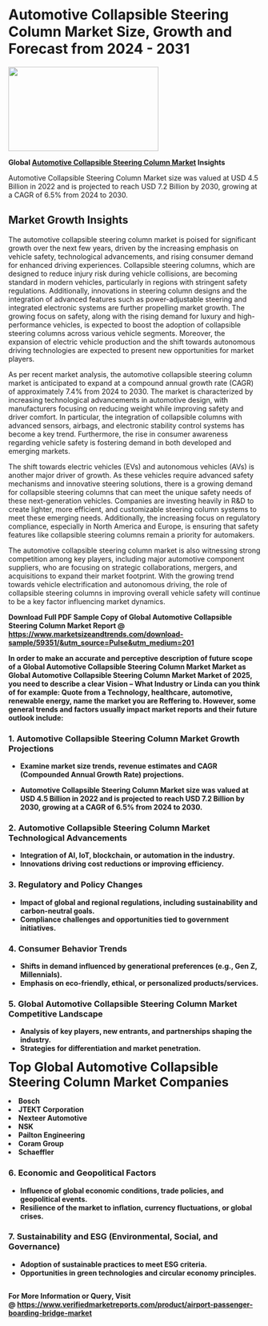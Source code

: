 <H1>Automotive Collapsible Steering Column Market Size, Growth and Forecast from 2024 - 2031</H1><img class="aligncenter size-medium wp-image-584254" src="https://thirdeyenews.in/wp-content/uploads/2024/09/Global-Market-Research-300x168.jpeg" alt="" width="300" height="168" /><p><strong>Global&nbsp;<a href="https://www.marketsizeandtrends.com/download-sample/59351/&amp;utm_source=Pulse&amp;utm_medium=201">Automotive Collapsible Steering Column Market</a> Insights</strong></p><p>Automotive Collapsible Steering Column Market size was valued at USD 4.5 Billion in 2022 and is projected to reach USD 7.2 Billion by 2030, growing at a CAGR of 6.5% from 2024 to 2030.</p><p><h2>Market Growth Insights</h2> <p>The automotive collapsible steering column market is poised for significant growth over the next few years, driven by the increasing emphasis on vehicle safety, technological advancements, and rising consumer demand for enhanced driving experiences. Collapsible steering columns, which are designed to reduce injury risk during vehicle collisions, are becoming standard in modern vehicles, particularly in regions with stringent safety regulations. Additionally, innovations in steering column designs and the integration of advanced features such as power-adjustable steering and integrated electronic systems are further propelling market growth. The growing focus on safety, along with the rising demand for luxury and high-performance vehicles, is expected to boost the adoption of collapsible steering columns across various vehicle segments. Moreover, the expansion of electric vehicle production and the shift towards autonomous driving technologies are expected to present new opportunities for market players.</p> <p><strong></strong></p> <p>As per recent market analysis, the automotive collapsible steering column market is anticipated to expand at a compound annual growth rate (CAGR) of approximately 7.4% from 2024 to 2030. The market is characterized by increasing technological advancements in automotive design, with manufacturers focusing on reducing weight while improving safety and driver comfort. In particular, the integration of collapsible columns with advanced sensors, airbags, and electronic stability control systems has become a key trend. Furthermore, the rise in consumer awareness regarding vehicle safety is fostering demand in both developed and emerging markets.</p> <p>The shift towards electric vehicles (EVs) and autonomous vehicles (AVs) is another major driver of growth. As these vehicles require advanced safety mechanisms and innovative steering solutions, there is a growing demand for collapsible steering columns that can meet the unique safety needs of these next-generation vehicles. Companies are investing heavily in R&D to create lighter, more efficient, and customizable steering column systems to meet these emerging needs. Additionally, the increasing focus on regulatory compliance, especially in North America and Europe, is ensuring that safety features like collapsible steering columns remain a priority for automakers.</p> <p>The automotive collapsible steering column market is also witnessing strong competition among key players, including major automotive component suppliers, who are focusing on strategic collaborations, mergers, and acquisitions to expand their market footprint. With the growing trend towards vehicle electrification and autonomous driving, the role of collapsible steering columns in improving overall vehicle safety will continue to be a key factor influencing market dynamics.</p> <p><strong></p><p><span class=""><strong>Download Full PDF Sample Copy of Global Automotive Collapsible Steering Column Market Report</strong> @ <a href="https://www.marketsizeandtrends.com/download-sample/59351/&amp;utm_source=Pulse&amp;utm_medium=201" target="_blank">https://www.marketsizeandtrends.com/download-sample/59351/&amp;utm_source=Pulse&amp;utm_medium=201</a></span></p><p>In order to make an accurate and perceptive description of future scope of a Global&nbsp;Automotive Collapsible Steering Column Market Market as Global&nbsp;Automotive Collapsible Steering Column Market Market of 2025, you need to describe a clear Vision &ndash; What Industry or Linda can you think of for example: Quote from a Technology, healthcare, automotive, renewable energy, name the market you are Reffering to. However, some general trends and factors usually impact market reports and their future outlook include:</p><h3>1.&nbsp;<strong>Automotive Collapsible Steering Column Market Growth Projections</strong></h3><ul><li>Examine market size trends, revenue estimates and CAGR (Compounded Annual Growth Rate) projections.</li><li><p>Automotive Collapsible Steering Column Market size was valued at USD 4.5 Billion in 2022 and is projected to reach USD 7.2 Billion by 2030, growing at a CAGR of 6.5% from 2024 to 2030.</p></li></ul><h3>2.&nbsp;<strong>Automotive Collapsible Steering Column Market Technological Advancements</strong></h3><ul><li>Integration of AI, IoT, blockchain, or automation in the industry.</li><li>Innovations driving cost reductions or improving efficiency.</li></ul><h3>3.&nbsp;<strong>Regulatory and Policy Changes</strong></h3><ul><li>Impact of global and regional regulations, including sustainability and carbon-neutral goals.</li><li>Compliance challenges and opportunities tied to government initiatives.</li></ul><h3>4.&nbsp;<strong>Consumer Behavior Trends</strong></h3><ul><li>Shifts in demand influenced by generational preferences (e.g., Gen Z, Millennials).</li><li>Emphasis on eco-friendly, ethical, or personalized products/services.</li></ul><h3>5.&nbsp;<strong>Global Automotive Collapsible Steering Column Market Competitive Landscape</strong></h3><ul><li>Analysis of key players, new entrants, and partnerships shaping the industry.</li><li>Strategies for differentiation and market penetration.</li></ul><p data-pm-slice="1 1 []"><span style="color: inherit; font-family: inherit; font-size: 25px;">Top Global Automotive Collapsible Steering Column Market Companies</span></p><div class="" data-test-id=""><p><li>Bosch</li><li> JTEKT Corporation</li><li> Nexteer Automotive</li><li> NSK</li><li> Pailton Engineering</li><li> Coram Group</li><li> Schaeffler</li></p></div><h3>6.&nbsp;<strong>Economic and Geopolitical Factors</strong></h3><ul><li>Influence of global economic conditions, trade policies, and geopolitical events.</li><li>Resilience of the market to inflation, currency fluctuations, or global crises.</li></ul><h3>7.&nbsp;<strong>Sustainability and ESG (Environmental, Social, and Governance)</strong></h3><ul><li>Adoption of sustainable practices to meet ESG criteria.</li><li>Opportunities in green technologies and circular economy principles.</li></ul><h2><strong style="font-size: 14px;">For More Information or Query, Visit @&nbsp;</strong><a style="background-color: #ffffff; font-size: 14px;" href="https://www.marketsizeandtrends.com/report/automotive-collapsible-steering-column-market/" target="_blank">https://www.verifiedmarketreports.com/product/airport-passenger-boarding-bridge-market</a></h2>

